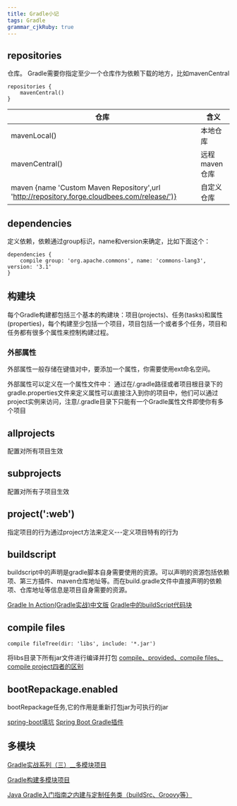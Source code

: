 ```yaml
---
title: Gradle小记 
tags: Gradle
grammar_cjkRuby: true
---
```


## repositories 

仓库。
Gradle需要你指定至少一个仓库作为依赖下载的地方，比如mavenCentral
```
repositories {
    mavenCentral()
}
```
|仓库|含义|
|---|---|
|mavenLocal()|本地仓库|
|mavenCentral()|远程maven仓库|
| maven {name 'Custom Maven Repository',url 'http://repository.forge.cloudbees.com/release/')}|自定义仓库|
## dependencies 
定义依赖，依赖通过group标识，name和version来确定，比如下面这个：
```
dependencies {
    compile group: 'org.apache.commons', name: 'commons-lang3', version: '3.1'
}
```
## 构建块

每个Gradle构建都包括三个基本的构建块：项目(projects)、任务(tasks)和属性(properties)，每个构建至少包括一个项目，项目包括一个或者多个任务，项目和任务都有很多个属性来控制构建过程。

### 外部属性
外部属性一般存储在键值对中，要添加一个属性，你需要使用ext命名空间。

外部属性可以定义在一个属性文件中： 通过在/.gradle路径或者项目根目录下的gradle.properties文件来定义属性可以直接注入到你的项目中，他们可以通过project实例来访问，注意/.gradle目录下只能有一个Gradle属性文件即使你有多个项目

## allprojects 
配置对所有项目生效
## subprojects
配置对所有子项目生效
## project(':web') 
指定项目的行为通过project方法来定义---定义项目特有的行为
## buildscript
buildscript中的声明是gradle脚本自身需要使用的资源。可以声明的资源包括依赖项、第三方插件、maven仓库地址等。而在build.gradle文件中直接声明的依赖项、仓库地址等信息是项目自身需要的资源。

[Gradle In Action(Gradle实战)中文版](https://www.gitbook.com/book/lippiouyang/gradle-in-action-cn/details)
[Gradle中的buildScript代码块](http://www.cnblogs.com/huang0925/p/3940528.html)

## compile files

```
compile fileTree(dir: 'libs', include: '*.jar')
```
将libs目录下所有jar文件进行编译并打包
[compile、provided、compile files、compile project四者的区别](http://blog.csdn.net/xiaoxiaoniaoge/article/details/50519501)


## bootRepackage.enabled

bootRepackage任务,它的作用是重新打包jar为可执行的jar

[spring-boot填坑](http://blog.csdn.net/buyaore_wo/article/details/78062684)
[Spring Boot Gradle插件](https://course.tianmaying.com/spring-boot-reference+lesson-59#8)


## 多模块
[Gradle实战系列（三）__多模块项目](https://www.cnblogs.com/linjl/p/6361970.html)

[Gradle构建多模块项目](https://yq.aliyun.com/articles/25589)

[Java Gradle入门指南之内建与定制任务类（buildSrc、Groovy等）](https://www.cnblogs.com/gzdaijie/p/5285160.html)